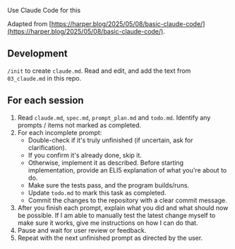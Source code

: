 Use Claude Code for this

Adapted from [https://harper.blog/2025/05/08/basic-claude-code/](https://harper.blog/2025/05/08/basic-claude-code/).

## Development

`/init` to create `claude.md`. Read and edit, and add the text from `03_claude.md` in this repo. 

## For each session

1. Read `claude.md`, `spec.md`, `prompt_plan.md` and `todo.md`. Identify any prompts / items not marked as completed.
2. For each incomplete prompt:
    - Double-check if it's truly unfinished (if uncertain, ask for clarification).
    - If you confirm it's already done, skip it.
    - Otherwise, implement it as described. Before starting implementation, provide an ELI5 explanation of what you're about to do.
    - Make sure the tests pass, and the program builds/runs.
    - Update `todo.md` to mark this task as completed.
    - Commit the changes to the repository with a clear commit message.
3. After you finish each prompt, explain what you did and what should now be possible. If I am able to manually test the latest change myself to make sure it works, give me instructions on how I can do that.
4. Pause and wait for user review or feedback.
5. Repeat with the next unfinished prompt as directed by the user.